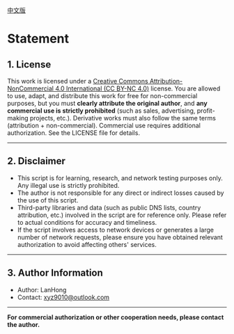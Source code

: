 [中文版](Statement.md)

# Statement

## 1. License

This work is licensed under a [Creative Commons Attribution-NonCommercial 4.0 International (CC BY-NC 4.0)](https://creativecommons.org/licenses/by-nc/4.0/deed.en) license. You are allowed to use, adapt, and distribute this work for free for non-commercial purposes, but you must **clearly attribute the original author**, and **any commercial use is strictly prohibited** (such as sales, advertising, profit-making projects, etc.). Derivative works must also follow the same terms (attribution + non-commercial). Commercial use requires additional authorization. See the LICENSE file for details.

---

## 2. Disclaimer

- This script is for learning, research, and network testing purposes only. Any illegal use is strictly prohibited.
- The author is not responsible for any direct or indirect losses caused by the use of this script.
- Third-party libraries and data (such as public DNS lists, country attribution, etc.) involved in the script are for reference only. Please refer to actual conditions for accuracy and timeliness.
- If the script involves access to network devices or generates a large number of network requests, please ensure you have obtained relevant authorization to avoid affecting others' services.

---

## 3. Author Information

- Author: LanHong
- Contact: xyz9010@outlook.com

---

**For commercial authorization or other cooperation needs, please contact the author.** 